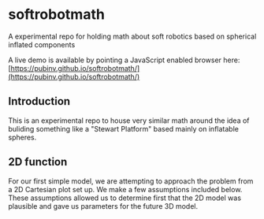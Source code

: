 # softrobotmath
A experimental repo for holding math about soft robotics based on spherical inflated components

A live demo is available by pointing a JavaScript enabled browser here: [https://pubinv.github.io/softrobotmath/](https://pubinv.github.io/softrobotmath/)

## Introduction

This is an experimental repo to house very similar math around the idea of buliding something like a "Stewart Platform" based mainly on inflatable spheres.

## 2D function

For our first simple model, we are attempting to approach the problem from a 2D Cartesian plot set up. We make a few assumptions included below. These assumptions allowed us to determine first that the 2D model was plausible and gave us parameters for the future 3D model.
